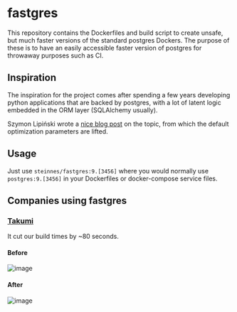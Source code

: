 # fastgres

This repository contains the Dockerfiles and build script to create unsafe, but
much faster versions of the standard postgres Dockers.  The purpose of these is
to have an easily accessible faster version of postgres for throwaway purposes
such as CI.

## Inspiration

The inspiration for the project comes after spending a few years developing
python applications that are backed by postgres, with a lot of latent logic
embedded in the ORM layer (SQLAlchemy usually).

Szymon Lipiński wrote a [nice blog post][1] on the topic, from which the default
optimization parameters are lifted.



## Usage

Just use `steinnes/fastgres:9.[3456]` where you would normally use `postgres:9.[3456]`
in your Dockerfiles or docker-compose service files.


## Companies using fastgres

### [Takumi][2]

It cut our build times by ~80 seconds.

#### Before
![image](https://cloud.githubusercontent.com/assets/1097582/16273359/d0673316-3890-11e6-886a-ccaa03206959.png)

#### After
![image](https://cloud.githubusercontent.com/assets/1097582/16273403/efc43510-3890-11e6-8219-18b328b00be9.png)



[1]: http://blog.endpoint.com/2012/06/speeding-up-integration-tests-with.html
[2]: http://takumi.com

